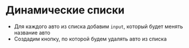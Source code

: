 # Динамические списки
* Для каждого авто из списка добавим `input`, который будет менять название авто
* Создадим кнопку, по которой будем удалять авто из списка
